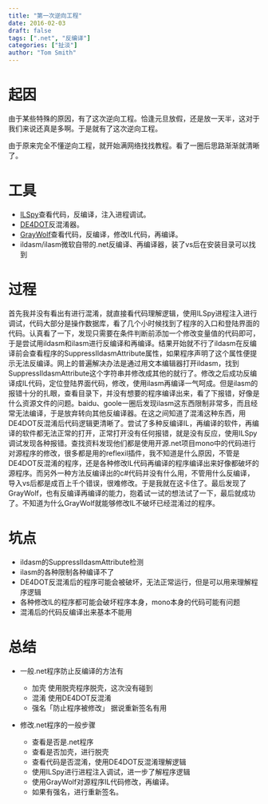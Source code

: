 ```yaml
---
title: "第一次逆向工程"
date: 2016-02-03
draft: false
tags: [".net", "反编译"]
categories: ["扯淡"]
author: "Tom Smith"
---
```


# 起因

由于某些特殊的原因，有了这次逆向工程。恰逢元旦放假，还是放一天半，这对于我们来说还真是多啊。于是就有了这次逆向工程。

由于原来完全不懂逆向工程，就开始满网络找找教程。看了一圈后思路渐渐就清晰了。

<!--more-->

# 工具

* [ILSpy](http://www.fishlee.net/service/download/392/ilspy%e4%b8%ad%e6%96%87%e7%89%882.1.0.1603.7z)查看代码，反编译，注入进程调试。
* [DE4DOT](http://de4dot.com/releases/de4dot-v3-1.zip)反混淆器。
* [GrayWolf](http://down.52pojie.cn/Tools/NET/GrayWolf_v1.88.rar)查看代码，反编译，修改IL代码，再编译。
* ildasm/ilasm微软自带的.net反编译、再编译器，装了vs后在安装目录可以找到

# 过程

首先我并没有看出有进行混淆，就直接看代码理解逻辑，使用ILSpy进程注入进行调试，代码大部分是操作数据库，看了几个小时候找到了程序的入口和登陆界面的代码。认真看了一下，发现只需要在条件判断前添加一个修改变量值的代码即可，于是尝试用ildasm和ilasm进行反编译和再编译。结果开始就不行了ildasm在反编译前会查看程序的SuppressIldasmAttribute属性，如果程序声明了这个属性便提示无法反编译。网上的普遍解决办法是通过用文本编辑器打开ildasm，找到SuppressIldasmAttribute这个字符串并修改成其他的就行了。修改之后成功反编译成IL代码，定位登陆界面代码，修改，使用ilasm再编译一气呵成。但是ilasm的报错十分的扎眼，查看目录下，并没有想要的程序编译出来，看了下报错，好像是什么资源文件的问题。baidu、goole一圈后发现ilasm这东西限制非常多，而且经常无法编译，于是放弃转向其他反编译器。在这之间知道了混淆这种东西，用DE4DOT反混淆后代码逻辑更清晰了。尝试了多种反编译IL，再编译的软件，再编译的软件都无法正常的打开，正常打开没有任何报错，就是没有反应，使用ILSpy调试发现各种报错。查找资料发现他们都是使用开源.net项目mono中的代码进行对源程序的修改，很多都是用的reflexil插件，我不知道是什么原因，不管是DE4DOT反混淆的程序，还是各种修改IL代码再编译的程序编译出来好像都破坏的源程序。而另外一种方法反编译出的c#代码并没有什么用，不管用什么反编译，导入vs后都是成百上千个错误，很难修改。于是我就在这卡住了。最后发现了GrayWolf，也有反编译再编译的能力，抱着试一试的想法试了一下，最后就成功了。不知道为什么GrayWolf就能够修改IL不破坏已经混淆过的程序。

# 坑点

* ildasm的SuppressIldasmAttribute检测
* ilasm的各种限制各种编译不了
* DE4DOT反混淆后的程序可能会被破坏，无法正常运行，但是可以用来理解程序逻辑
* 各种修改IL的程序都可能会破坏程序本身，mono本身的代码可能有问题
* 混淆后的代码反编译出来基本不能用

# 总结

* 一般.net程序防止反编译的方法有
  * 加壳 使用脱壳程序脱壳，这次没有碰到
  * 混淆 使用DE4DOT反混淆
  * 强名「防止程序被修改」 据说重新签名有用

* 修改.net程序的一般步骤
  * 查看是否是.net程序
  * 查看是否加壳，进行脱壳
  * 查看代码是否混淆，使用DE4DOT反混淆理解逻辑
  * 使用ILSpy进行进程注入调试，进一步了解程序逻辑
  * 使用GrayWolf对源程序IL代码修改，再编译。
  * 如果有强名，进行重新签名。
